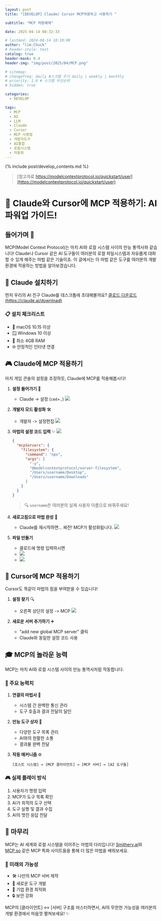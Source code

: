 ```yaml
---
layout: post
title: "[DEVELOP] Claude/ Cursor MCP적용하고 사용하기 "

subtitle: "MCP 적용예제"

date: 2025-04-14 08:32:33

# lastmod: 2024-08-14 10:10:00
author: "lim.Chuck"
# header-style: text
catalog: true
header-mask: 0.4
header-img: "img/post/2025/04/MCP.png"

# sitemap:
# changefreq: daily #스크랩 주기 daily | weekly | monthly
# priority: 1.0 # 스크랩 우선순위
# hidden: true

categories:
  - DEVELOP

tags:
  - MCP
  - AI
  - LLM
  - Claude
  - Cursor
  - MCP 사용법
  - 개발자도구
  - AI통합
  - 로컬시스템
  - 자동화
---
```


{% include post/develop_contents.md %}

> [참고자료 https://modelcontextprotocol.io/quickstart/user](https://modelcontextprotocol.io/quickstart/user)

# 🚀 Claude와 Cursor에 MCP 적용하기: AI 파워업 가이드!

## 들어가며 🌟

MCP(Model Context Protocol)는 마치 AI와 로컬 시스템 사이의 만능 통역사와 같습니다! Claude나 Cursor 같은 AI 도구들이 여러분의 로컬 파일시스템과 자유롭게 대화할 수 있게 해주는 마법 같은 기술이죠. 이 글에서는 이 마법 같은 도구를 여러분의 개발 환경에 적용하는 방법을 알아보겠습니다.

## 🤖 Claude 설치하기

먼저 우리의 AI 친구 Claude를 데스크톱에 초대해볼까요?
[클로드 다운로드(https://claude.ai/download)](https://claude.ai/download)

### 📋 설치 체크리스트

- 🍎 macOS 10.15 이상
- 🪟 Windows 10 이상
- 💾 최소 4GB RAM
- 🌐 안정적인 인터넷 연결

## 🎮 Claude에 MCP 적용하기

마치 게임 콘솔의 설정을 조정하듯, Claude에 MCP를 적용해봅시다!

1. **설정 들어가기** 🎯

   - Claude -> 설정 (`cmd`+`,`)
     ![](/img/post/2025/04/mcp_setting.png)

2. **개발자 모드 활성화** 🛠

   - 개발자 -> 설정편집
     ![](/img/post/2025/04/mcp_setting2.png)

3. **마법의 설정 코드 입력** ✨
   ![](/img/post/2025/04/mcp_setting3.png)

   ```json
   {
     "mcpServers": {
       "filesystem": {
         "command": "npx",
         "args": [
           "-y",
           "@modelcontextprotocol/server-filesystem",
           "/Users/username/Desktop",
           "/Users/username/Downloads"
         ]
       }
     }
   }
   ```

   > 🔍 `username`은 여러분의 실제 사용자 이름으로 바꿔주세요!

4. **새로고침으로 마법 완성** 🎩

   - Claude를 재시작하면... 짜잔! MCP가 활성화됩니다.
     ![](/img/post/2025/04/mcp_setting4.png)

5. **파일 만들기**
   - 클로드에 명령 입력하시면
   - ![](/img/post/2025/04/mcp_setting5.png)
   - ![](/img/post/2025/04/mcp_setting6.png)

## 🎯 Cursor에 MCP 적용하기

Cursor도 똑같이 마법의 힘을 부여받을 수 있습니다!

1. **설정 찾기** 🔍

   - 오른쪽 상단의 설정 -> MCP
     ![](/img/post/2025/04/mcp_setting7.png)

2. **새로운 서버 추가하기** ➕
   - "add new global MCP server" 클릭
   - Claude와 동일한 설정 코드 사용

## 🎓 MCP의 놀라운 능력

MCP는 마치 AI와 로컬 시스템 사이의 만능 통역사처럼 작동합니다:

### 🌈 주요 능력치

1. **연결의 마법사** 🔮

   - 시스템 간 완벽한 통신 관리
   - 도구 호출과 결과 전달의 달인

2. **만능 도구 상자** 🧰

   - 다양한 도구 목록 관리
   - AI와의 원활한 소통
   - 결과물 완벽 전달

3. **작동 매커니즘** ⚙️

   ```
   [호스트 시스템] ↔️ [MCP 클라이언트] ↔️ [MCP 서버] ↔️ [AI 도구들]

   ```

### 🎮 실제 플레이 방식

1. 사용자가 명령 입력
2. MCP가 도구 목록 확인
3. AI가 최적의 도구 선택
4. 도구 실행 및 결과 수집
5. AI의 멋진 응답 전달

## 🎉 마무리

MCP는 AI 세계와 로컬 시스템을 이어주는 마법의 다리입니다! [Smithery.ai](https://smithery.ai/)와 [MCP.so](https://mcp.so/) 같은 MCP 특화 사이트들을 통해 더 많은 마법을 배워보세요.

### 🚀 미래의 가능성

- 🛠 나만의 MCP 서버 제작
- 🔧 새로운 도구 개발
- 🏢 기업 환경 최적화
- 🔒 보안 강화

MCP의 [클라이언트] ↔️ [서버] 구조를 마스터하면서, AI의 무한한 가능성을 여러분의 개발 환경에서 마음껏 펼쳐보세요! ✨

